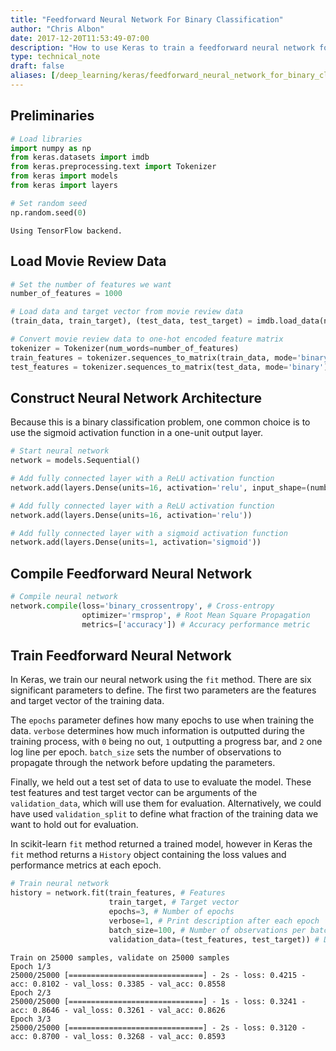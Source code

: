 ```yaml
---
title: "Feedforward Neural Network For Binary Classification"
author: "Chris Albon"
date: 2017-12-20T11:53:49-07:00
description: "How to use Keras to train a feedforward neural network for binary classification in Python."
type: technical_note
draft: false
aliases: [/deep_learning/keras/feedforward_neural_network_for_binary_classification/]
---
```

## Preliminaries


```python
# Load libraries
import numpy as np
from keras.datasets import imdb
from keras.preprocessing.text import Tokenizer
from keras import models
from keras import layers

# Set random seed
np.random.seed(0)
```

    Using TensorFlow backend.


## Load Movie Review Data


```python
# Set the number of features we want
number_of_features = 1000

# Load data and target vector from movie review data
(train_data, train_target), (test_data, test_target) = imdb.load_data(num_words=number_of_features)

# Convert movie review data to one-hot encoded feature matrix
tokenizer = Tokenizer(num_words=number_of_features)
train_features = tokenizer.sequences_to_matrix(train_data, mode='binary')
test_features = tokenizer.sequences_to_matrix(test_data, mode='binary')
```

## Construct Neural Network Architecture

Because this is a binary classification problem, one common choice is to use the sigmoid activation function in a one-unit output layer.


```python
# Start neural network
network = models.Sequential()

# Add fully connected layer with a ReLU activation function
network.add(layers.Dense(units=16, activation='relu', input_shape=(number_of_features,)))

# Add fully connected layer with a ReLU activation function
network.add(layers.Dense(units=16, activation='relu'))

# Add fully connected layer with a sigmoid activation function
network.add(layers.Dense(units=1, activation='sigmoid'))
```

## Compile Feedforward Neural Network


```python
# Compile neural network
network.compile(loss='binary_crossentropy', # Cross-entropy
                optimizer='rmsprop', # Root Mean Square Propagation
                metrics=['accuracy']) # Accuracy performance metric
```

## Train Feedforward Neural Network

In Keras, we train our neural network using the `fit` method. There are six significant parameters to define. The first two parameters are the features and target vector of the training data. 

The `epochs` parameter defines how many epochs to use when training the data. `verbose` determines how much information is outputted during the training process, with `0` being no out, `1` outputting a progress bar, and `2` one log line per epoch. `batch_size` sets the number of observations to propagate through the network before updating the parameters.

Finally, we held out a test set of data to use to evaluate the model. These test features and test target vector can be arguments of the `validation_data`, which will use them for evaluation. Alternatively, we could have used `validation_split` to define what fraction of the training data we want to hold out for evaluation.

In scikit-learn `fit` method returned a trained model, however in Keras the `fit` method returns a `History` object containing the loss values and performance metrics at each epoch.


```python
# Train neural network
history = network.fit(train_features, # Features
                      train_target, # Target vector
                      epochs=3, # Number of epochs
                      verbose=1, # Print description after each epoch
                      batch_size=100, # Number of observations per batch
                      validation_data=(test_features, test_target)) # Data for evaluation
```

    Train on 25000 samples, validate on 25000 samples
    Epoch 1/3
    25000/25000 [==============================] - 2s - loss: 0.4215 - acc: 0.8102 - val_loss: 0.3385 - val_acc: 0.8558
    Epoch 2/3
    25000/25000 [==============================] - 1s - loss: 0.3241 - acc: 0.8646 - val_loss: 0.3261 - val_acc: 0.8626
    Epoch 3/3
    25000/25000 [==============================] - 2s - loss: 0.3120 - acc: 0.8700 - val_loss: 0.3268 - val_acc: 0.8593


